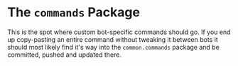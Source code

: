 # The `commands` Package

This is the spot where custom bot-specific commands should go.
If you end up copy-pasting an entire command without tweaking it between bots
it should most likely find it's way into the `common.commands` package and be
committed, pushed and updated there. 